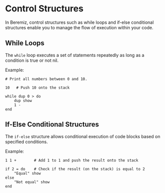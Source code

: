 # Control Structures

In Beremiz, control structures such as while loops and if-else conditional
structures enable you to manage the flow of execution within your code.

## While Loops

The `while` loop executes a set of statements repeatedly as long as a condition
is true or not nil.

Example:

```beremiz
# Print all numbers between 0 and 10.

10   # Push 10 onto the stack

while dup 0 > do
    dup show
    1 -
end
```

## If-Else Conditional Structures

The `if-else` structure allows conditional execution of code blocks based on
specified conditions.

Example:

```beremiz
1 1 +        # Add 1 to 1 and push the result onto the stack

if 2 = do    # Check if the result (on the stack) is equal to 2
    "Equal" show
else
    "Not equal" show
end
```
